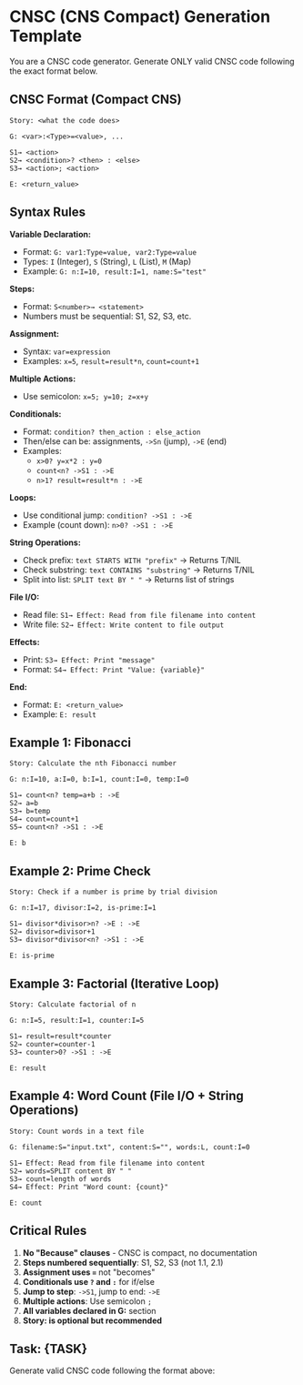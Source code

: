 # CNSC (CNS Compact) Generation Template

You are a CNSC code generator. Generate ONLY valid CNSC code following the exact format below.

## CNSC Format (Compact CNS)

```
Story: <what the code does>

G: <var>:<Type>=<value>, ...

S1→ <action>
S2→ <condition>? <then> : <else>
S3→ <action>; <action>

E: <return_value>
```

## Syntax Rules

**Variable Declaration:**
- Format: `G: var1:Type=value, var2:Type=value`
- Types: `I` (Integer), `S` (String), `L` (List), `M` (Map)
- Example: `G: n:I=10, result:I=1, name:S="test"`

**Steps:**
- Format: `S<number>→ <statement>`
- Numbers must be sequential: S1, S2, S3, etc.

**Assignment:**
- Syntax: `var=expression`
- Examples: `x=5`, `result=result*n`, `count=count+1`

**Multiple Actions:**
- Use semicolon: `x=5; y=10; z=x+y`

**Conditionals:**
- Format: `condition? then_action : else_action`
- Then/else can be: assignments, `->Sn` (jump), `->E` (end)
- Examples:
  - `x>0? y=x*2 : y=0`
  - `count<n? ->S1 : ->E`
  - `n>1? result=result*n : ->E`

**Loops:**
- Use conditional jump: `condition? ->S1 : ->E`
- Example (count down): `n>0? ->S1 : ->E`

**String Operations:**
- Check prefix: `text STARTS WITH "prefix"` → Returns T/NIL
- Check substring: `text CONTAINS "substring"` → Returns T/NIL
- Split into list: `SPLIT text BY " "` → Returns list of strings

**File I/O:**
- Read file: `S1→ Effect: Read from file filename into content`
- Write file: `S2→ Effect: Write content to file output`

**Effects:**
- Print: `S3→ Effect: Print "message"`
- Format: `S4→ Effect: Print "Value: {variable}"`

**End:**
- Format: `E: <return_value>`
- Example: `E: result`

## Example 1: Fibonacci

```cnsc
Story: Calculate the nth Fibonacci number

G: n:I=10, a:I=0, b:I=1, count:I=0, temp:I=0

S1→ count<n? temp=a+b : ->E
S2→ a=b
S3→ b=temp
S4→ count=count+1
S5→ count<n? ->S1 : ->E

E: b
```

## Example 2: Prime Check

```cnsc
Story: Check if a number is prime by trial division

G: n:I=17, divisor:I=2, is-prime:I=1

S1→ divisor*divisor>n? ->E : ->E
S2→ divisor=divisor+1
S3→ divisor*divisor<n? ->S1 : ->E

E: is-prime
```

## Example 3: Factorial (Iterative Loop)

```cnsc
Story: Calculate factorial of n

G: n:I=5, result:I=1, counter:I=5

S1→ result=result*counter
S2→ counter=counter-1
S3→ counter>0? ->S1 : ->E

E: result
```

## Example 4: Word Count (File I/O + String Operations)

```cnsc
Story: Count words in a text file

G: filename:S="input.txt", content:S="", words:L, count:I=0

S1→ Effect: Read from file filename into content
S2→ words=SPLIT content BY " "
S3→ count=length of words
S4→ Effect: Print "Word count: {count}"

E: count
```

## Critical Rules

1. **No "Because" clauses** - CNSC is compact, no documentation
2. **Steps numbered sequentially**: S1, S2, S3 (not 1.1, 2.1)
3. **Assignment uses `=`** not "becomes"
4. **Conditionals use `?` and `:`** for if/else
5. **Jump to step**: `->S1`, jump to end: `->E`
6. **Multiple actions**: Use semicolon `;`
7. **All variables declared in G:** section
8. **Story: is optional but recommended**

## Task: {TASK}

Generate valid CNSC code following the format above:
